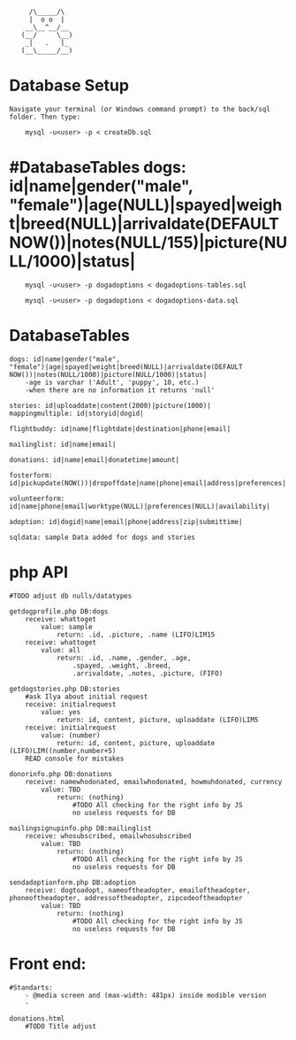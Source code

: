 ```
     /\_____/\
     |  o o  |
    __\__^__/__
   (__/     \__)
    _|   .   |_
   (__\_____/__)
```

# Database Setup
    Navigate your terminal (or Windows command prompt) to the back/sql folder. Then type:

        mysql -u<user> -p < createDb.sql

#DatabaseTables
    dogs: id|name|gender("male", "female")|age(NULL)|spayed|weight|breed(NULL)|arrivaldate(DEFAULT NOW())|notes(NULL/155)|picture(NULL/1000)|status|
=======
        mysql -u<user> -p dogadoptions < dogadoptions-tables.sql

        mysql -u<user> -p dogadoptions < dogadoptions-data.sql


# DatabaseTables
    dogs: id|name|gender("male", "female")|age|spayed|weight|breed(NULL)|arrivaldate(DEFAULT NOW())|notes(NULL/1000)|picture(NULL/1000)|status|
        -age is varchar ('Adult', 'puppy', 10, etc.)
        -when there are no information it returns 'null'
    
    stories: id|uploaddate|content(2000)|picture(1000)|
    mappingmultiple: id|storyid|dogid|

    flightbuddy: id|name|flightdate|destination|phone|email|

    mailinglist: id|name|email|

    donations: id|name|email|donatetime|amount|

    fosterform: id|pickupdate(NOW())|dropoffdate|name|phone|email|address|preferences|

    volunteerform: id|name|phone|email|worktype(NULL)|preferences(NULL)|availability|

    adoption: id|dogid|name|email|phone|address|zip|submittime|

    sqldata: sample Data added for dogs and stories


# php API
    #TODO adjust db nulls/datatypes

    getdogprofile.php DB:dogs
        receive: whattoget
            value: sample
                return: .id, .picture, .name (LIFO)LIM15
        receive: whattoget
            value: all
                return: .id, .name, .gender, .age, 
                    .spayed, .weight, .breed, 
                    .arrivaldate, .notes, .picture, (FIFO)

    getdogstories.php DB:stories
        #ask Ilya about initial request
        receive: initialrequest
            value: yes
                return: id, content, picture, uploaddate (LIFO)LIM5
        receive: initialrequest
            value: (number)
                return: id, content, picture, uploaddate (LIFO)LIM((number,number+5)
        READ console for mistakes
    
    donorinfo.php DB:donations
        receive: namewhodonated, emailwhodonated, howmuhdonated, currency
            value: TBD
                return: (nothing)
                    #TODO All checking for the right info by JS
                    no useless requests for DB
    
    mailingsignupinfo.php DB:mailinglist
        receive: whosubscribed, emailwhosubscribed
            value: TBD 
                return: (nothing)
                    #TODO All checking for the right info by JS
                    no useless requests for DB

    sendadoptionform.php DB:adoption
        receive: dogtoadopt, nameoftheadopter, emailoftheadopter, phoneoftheadopter, addressoftheadopter, zipcodeoftheadopter
            value: TBD
                return: (nothing)
                    #TODO All checking for the right info by JS
                    no useless requests for DB


# Front end: 
    #Standarts:
        - @media screen and (max-width: 481px) inside modible version
        - 

    donations.html
        #TODO Title adjust
